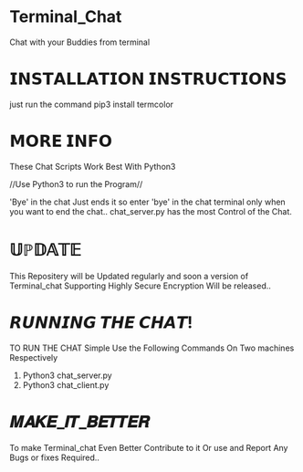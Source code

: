 # Terminal_Chat
Chat with your Buddies from terminal

# 𝗜𝗡𝗦𝗧𝗔𝗟𝗟𝗔𝗧𝗜𝗢𝗡 𝗜𝗡𝗦𝗧𝗥𝗨𝗖𝗧𝗜𝗢𝗡𝗦
just run the command pip3 install termcolor

# 𝗠𝗢𝗥𝗘 𝗜𝗡𝗙𝗢

These Chat Scripts Work Best With Python3

//Use Python3 to run the Program//

'Bye' in the chat Just ends it so enter 'bye' in the chat terminal only when you want to end the chat..
chat_server.py has the most Control of the Chat.

# 𝕌ℙ𝔻𝔸𝕋𝔼
This Repositery will be Updated regularly and soon a version of Terminal_chat Supporting Highly Secure Encryption Will be released..

# 𝙍𝙐𝙉𝙉𝙄𝙉𝙂 𝙏𝙃𝙀 𝘾𝙃𝘼𝙏!

TO RUN THE CHAT Simple Use the Following Commands On Two machines Respectively
1. Python3 chat_server.py
2. Python3 chat_client.py

# 𝑴𝑨𝑲𝑬_𝑰𝑻_𝑩𝑬𝑻𝑻𝑬𝑹
To make Terminal_chat Even Better Contribute to it Or use and Report Any Bugs or fixes Required..
